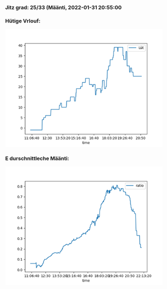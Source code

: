 ### Jitz grad: 25/33 (Määnti, 2022-01-31 20:55:00

### Hütige Vrlouf:
![Graph](Today.png)

### E durschnittleche Määnti:
![Graph](Määnti.png)